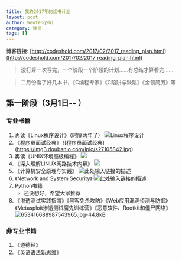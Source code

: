 ```yaml
---
title: 我的2017年的读书计划
layout: post
author: WenfengShi
category: 读书
tags: []
---
```

博客链接: [http://codeshold.com/2017/02/2017_reading_plan.html](http://codeshold.com/2017/02/2017_reading_plan.html)

> 没打算一次写完，一个阶段一个阶段的计划……有总结才算看完……


> 二月份看了好几本书，《C编程专家》《C陷阱与缺陷》《金领简历》等


## 第一阶段（3月1日--  ）

### 专业书籍
1. 再读《Linux程序设计》（时隔两年了）
    ![Linux程序设计](https://img3.doubanio.com/lpic/s4360010.jpg)
2. 《程序员面试经典》
    ![程序员面试经典] (https://img3.doubanio.com/lpic/s27105842.jpg)
4. 再读《UNIX环境高级编程》
    ![][1]
2. 《深入理解LINUX网路技术内幕》
    ![](https://img1.doubanio.com/lpic/s2008439.jpg)
3. 《计算机安全原理与实践》
    ![此处输入链接的描述][2]
4. 《Network and System Security》
    ![此处输入链接的描述][3]
5. Python书籍
    - 还没想好，希望大家推荐
3. 《渗透测试实践指南》《黑客免杀攻防》《Web应用漏洞侦测与防御》《Metasploit渗透测试魔鬼训练营》《恶意软件、Rootkit和僵尸网络》
    ![653416688987543965.jpg-44.8kB][4]

### 非专业书籍
1. 《道德经》
2. 《英语语法新思维》


  [1]: https://img3.doubanio.com/lpic/s4436543.jpg
  [2]: https://img3.doubanio.com/lpic/s3258545.jpg
  [3]: https://img3.doubanio.com/lpic/s5578551.jpg
  [4]: http://static.zybuluo.com/wuzhimang/0ydc20uxwxzcs4qzh4d2tqc3/653416688987543965.jpg

